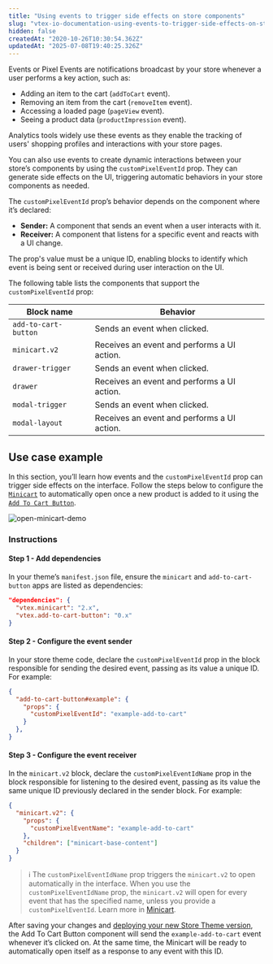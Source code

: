 ```yaml
---
title: "Using events to trigger side effects on store components"
slug: "vtex-io-documentation-using-events-to-trigger-side-effects-on-store-components"
hidden: false
createdAt: "2020-10-26T10:30:54.362Z"
updatedAt: "2025-07-08T19:40:25.326Z"
---
```


Events or Pixel Events are notifications broadcast by your store whenever a user performs a key action, such as:

- Adding an item to the cart (`addToCart` event).
- Removing an item from the cart (`removeItem` event).
- Accessing a loaded page (`pageView` event).
- Seeing a product data (`productImpression` event).

Analytics tools widely use these events as they enable the tracking of users' shopping profiles and interactions with your store pages.

You can also use events to create dynamic interactions between your store’s components by using the `customPixelEventId` prop. They can generate side effects on the UI, triggering automatic behaviors in your store components as needed. 

The `customPixelEventId` prop’s behavior depends on the component where it’s declared:

- **Sender:** A component that sends an event when a user interacts with it.
- **Receiver:** A component that listens for a specific event and reacts with a UI change.

The prop's value must be a unique ID, enabling blocks to identify which event is being sent or received during user interaction on the UI.

The following table lists the components that support the `customPixelEventId` prop:

| Block name           | Behavior                                            |
| -------------------- | --------------------------------------------------- |
| `add-to-cart-button` | Sends an event when clicked.           |
| `minicart.v2`        | Receives an event and performs a UI action. |
| `drawer-trigger`     | Sends an event when clicked.          |
| `drawer`             | Receives an event and performs a UI action. |
| `modal-trigger`      | Sends an event when clicked.           |
| `modal-layout`       | Receives an event and performs a UI action. |

## Use case example

In this section, you’ll learn how events and the `customPixelEventId` prop can trigger side effects on the interface. Follow the steps below to configure the [`Minicart`](https://developers.vtex.com/docs/apps/vtex.minicart) to automatically open once a new product is added to it using the [`Add To Cart Button`](https://developers.vtex.com/docs/apps/vtex.add-to-cart-button).

![open-minicart-demo](https://cdn.jsdelivr.net/gh/vtexdocs/dev-portal-content@main/images/vtex-io-documentation-using-events-to-trigger-side-effects-on-store-components-0.gif)

### Instructions

#### Step 1 - Add dependencies

In your theme’s `manifest.json` file, ensure the `minicart` and `add-to-cart-button` apps are listed as dependencies:

  ```json
  "dependencies": {
    "vtex.minicart": "2.x",
    "vtex.add-to-cart-button": "0.x"
  }
  ```

#### Step 2 - Configure the event sender

In your store theme code, declare the `customPixelEventId` prop in the block responsible for sending the desired event, passing as its value a unique ID. For example:

  ```json
  {
    "add-to-cart-button#example": {
      "props": {
        "customPixelEventId": "example-add-to-cart"
      }
    },
  }
  ```

#### Step 3 - Configure the event receiver

In the `minicart.v2` block, declare the `customPixelEventIdName` prop in the block responsible for listening to the desired event, passing as its value the same unique ID previously declared in the sender block. For example:

  ```json
  {
    "minicart.v2": {
      "props": {
        "customPixelEventName": "example-add-to-cart"
      },
      "children": ["minicart-base-content"]
    }
  }
  ```

>ℹ The `customPixelEventIdName` prop triggers the `minicart.v2` to open automatically in the interface. When you use the `customPixelEventIdName` prop, the `minicart.v2` will open for every event that has the specified name, unless you provide a `customPixelEventId`. Learn more in [Minicart](https://developers.vtex.com/docs/apps/vtex.minicart).

After saving your changes and [deploying your new Store Theme version](https://developers.vtex.com/docs/guides/vtex-io-documentation-making-your-new-app-version-publicly-available), the Add To Cart Button component will send the `example-add-to-cart` event whenever it’s clicked on. At the same time, the Minicart will be ready to automatically open itself as a response to any event with this ID.

